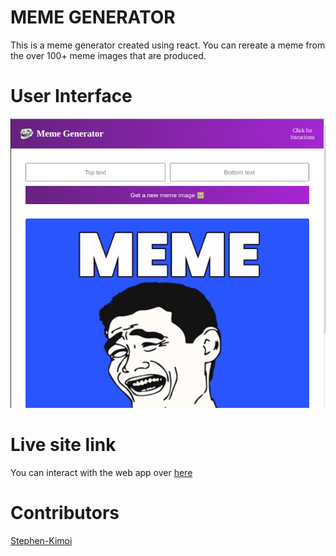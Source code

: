 # MEME GENERATOR
This is a meme generator created using react. 
You can rereate a meme from the over 100+ meme images that are produced. 


# User Interface
![Meme generator UI](./Ui.png) 

# Live site link 
You can interact with the web app over [here](https://steves-meme-generator.netlify.app/) 

# Contributors
[Stephen-Kimoi](https://kimoisteve.me)


